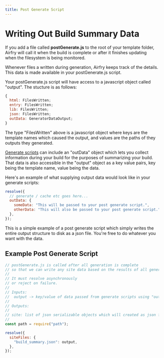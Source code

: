 ```yaml
---
title: Post Generate Script
---
```


# Writing Out Build Summary Data

If you add a file called **postGenerate.js** to the root of your template folder, Airfry will call it when the build is complete or after it finishes updating when the filesystem is being monitored.

Whenever files a written during generation, Airfry keeps track of the details. This data is made available in your postGenerate.js script.

Your postGenerate.js script will have access to a javascript object called "output". The stucture is as follows:

```javascript
{
  html: FilesWritten;
  entry: FilesWritten;
  lib: FilesWritten;
  json: FilesWritten;
  outData: GeneratorDataOutput;
}
```

The type "FilesWritten" above is a javascript object where keys are the template names which caused the output, and values are the paths of they outputs they generated.

[Generate scripts](/docs/output/generateScript/) can include an "outData" object which lets you collect information during your build for the purposes of summarizing your build. That data is also accessible in the "output" object as a key value pairs, key being the template name, value being the data.

Here's an example of what supplying output data would look like in your generate scripts:

```javascript
resolve({
  // generate / cache etc goes here...
  outData: {
    someData: "This will be passed to your post generate script.",
    otherData: "This will also be passed to your post generate script.",
  },
});
```

This is a simple example of a post generate script which simply writes the entire output structure to disk as a json file. You're free to do whatever you want with the data.

## Example Post Generate Script

```javascript
// postGenerate.js is called after all generation is complete
// so that we can write any site data based on the results of all generations
//
// It must resolve asynchronously
// or reject on failure.
//
// Inputs:
//  output -> key/value of data passed from generate scripts using "outData"
//
// Outputs:
//
// site: list of json serializable objects which will created as json files
//
const path = require("path");

resolve({
  siteFiles: {
    "build_summary.json": output,
  },
});
```
